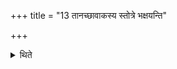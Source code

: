 +++
title = "13 तानच्छावाकस्य स्तोत्रे भक्षयन्ति"

+++

<details><summary>थिते</summary>

13. They consume (it) at the time of the Stotra of the Acchāvaka. 
</details>
